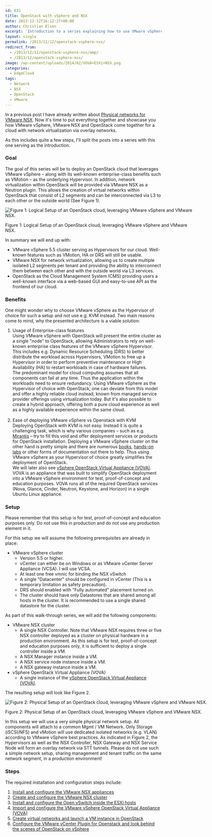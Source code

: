 ```yaml
---
id: 631
title: OpenStack with vSphere and NSX
date: 2013-12-12T16:12:27+00:00
author: Christian Elsen
excerpt: 'Introduction to a series explaining how to use VMware vSphere with VMware NSX and OpenStack. '
layout: single
permalink: /2013/12/12/openstack-vsphere-nsx/
redirect_from: 
  - /2013/12/12/openstack-vsphere-nsx/amp/
  - /2013/12/openstack-vsphere-nsx/
image: /wp-content/uploads/2014/02/VOVA+ESXi+NSX.png
categories:
  - EdgeCloud
tags:
  - Network
  - NSX
  - OpenStack
  - VMware
---
```

In a previous post I have already written about <a href="https://www.edge-cloud.net/2013/09/04/physical-networks-for-vmware-nsx/" title="Physical networks for VMware NSX" target="_blank">Physical networks for VMware NSX</a>. Now it's time to put everything together and showcase you how VMware vSphere, VMware NSX and OpenStack come together for a cloud with network virtualization via overlay networks.

As this includes quite a few steps, I'll split the posts into a series with this one serving as the introduction.

### Goal

The goal of this series will be to deploy an OpenStack cloud that leverages VMware vSphere &#8211; along with its well-known enterprise-class benefits such as VMotion &#8211; as the underlying Hypervisor. In addition, network virtualization within OpenStack will be provided via VMware NSX as a Neutron plugin. This allows the creation of virtual networks within OpenStack that consist of L2 segments and can be interconnected via L3 to each other or the outside world (See Figure 1).

<div id="attachment_1095" style="width: 610px" class="wp-caption aligncenter">
  <img src="/content/uploads/2014/02/VOVA+ESXi+NSX.png" alt="Figure 1: Logical Setup of an OpenStack cloud, leveraging VMware vSphere and VMware NSX." width="600" height="406" class="size-full wp-image-1095" srcset="/content/uploads/2014/02/VOVA+ESXi+NSX.png 600w, /content/uploads/2014/02/VOVA+ESXi+NSX-360x243.png 360w, /content/uploads/2014/02/VOVA+ESXi+NSX-1x1.png 1w" sizes="(max-width: 600px) 100vw, 600px" />

  <p class="wp-caption-text">
    Figure 1: Logical Setup of an OpenStack cloud, leveraging VMware vSphere and VMware NSX.
  </p>
</div>

In summary we will end up with:

  * VMware vSphere 5.5 cluster serving as Hypervisors for our cloud. Well-known features such as VMotion, HA or DRS will still be usable.
  * VMware NSX for network virtualization, allowing us to create multiple isolated L2 segments per tenant and providing the ability to interconnect them between each other and with the outside world via L3 services.
  * OpenStack as the Cloud Management System (CMS) providing users a well-known interface via a web-based GUI and easy-to-use API as the frontend of our cloud.

### Benefits

One might wonder why to choose VMware vSphere as the Hypervisor of choice for such a setup and not use e.g. KVM instead. Two main reasons come to mind, why the presented architecture is a viable solution:

  1. Usage of Enterprise-class features  
    Using VMware vSphere with OpenStack will present the entire cluster as a single "node" to OpenStack, allowing Administrators to rely on well-known enterprise class features of the VMware vSphere Hypervisor. This includes e.g. Dynamic Resource Scheduling (DRS) to better distribute the workload across Hypervisors, VMotion to free up a Hypervisor in order to perform preventive maintenance or High Availability (HA) to restart workloads in case of hardware failures.  
    The predominant model for cloud computing assumes that all components can fail at any time. Thus the application within the workloads need to ensure redundancy. Using VMware vSphere as the Hypervisor of choice with OpenStack, one can deviate from this model and offer a highly reliable cloud instead, known from managed service provider offerings using virtualization today. But it's also possible to create a hybrid approach, offering both a pure cloud experience as well as a highly available experience within the same cloud.  
    &nbsp;
  2. Ease of deploying VMware vSphere vs Openstack with KVM  
    Deploying OpenStack with KVM is not easy. Instead it is quite a challenging task, which is why various companies &#8211; such as e.g. <a href="https://www.mirantis.com/" title="Mirantis" target="_blank">Mirantis</a> &#8211; try to fill this void and offer deployment services or products for OpenStack installation. Deploying a VMware vSphere cluster on the other hand is pretty simple and there are numerous <a href="http://amzn.to/2eF0rgc" target="_blank">books</a>, <a href="http://labs.hol.vmware.com/" title="VMware Hands-On labs" target="_blank">hands-on labs</a> or other forms of documentation out there to help. Thus using VMware vSphere as your Hypervisor of choice greatly simplifies the deployment of OpenStack.  
    We will later also see <a href="https://communities.vmware.com/community/vmtn/openstack/" title="vSphere OpenStack Virtual Appliance (VOVA)" target="_blank">vSphere OpenStack Virtual Appliance (VOVA)</a>. VOVA is an appliance that was built to simplify OpenStack deployment into a VMware vSphere environment for test, proof-of-concept and education purposes. VOVA runs all of the required OpenStack services (Nova, Glance, Cinder, Neutron, Keystone, and Horizon) in a single Ubuntu Linux appliance.

### Setup

Please remember that this setup is for test, proof-of-concept and education purposes only. Do not use this in production and do not use any production element in it.

For this setup we will assume the following prerequisites are already in place:

  * VMware vSphere cluster
      * Version 5.5 or higher.
      * vCenter can either be on Windows or as VMware vCenter Server Appliance (VCSA). I will use VCSA.
      * At least one free vmnic for binding the NSX vSwitch
      * A single "Datacenter" should be configured in vCenter (This is a temporary limitation as safety precaution).
      * DRS should enabled with "Fully automated" placement turned on.
      * The cluster should have only Datastores that are shared among all hosts in the cluster. It is recommended to use a single shared datastore for the cluster.

As part of this walk-through series, we will add the following components:

  * VMware NSX cluster
      * A single NSX Controller. Note that VMware NSX requires three or five NSX controller deployed as a cluster on physical hardware in a production environment. As this setup is for test, proof-of-concept and education purposes only, it is sufficient to deploy a single controller inside a VM.
      * A NSX Manager instance inside a VM.
      * A NSX service node instance inside a VM.
      * A NSX gateway instance inside a VM.
  * vSphere OpenStack Virtual Appliance (VOVA)
      * A single instance of the <a href="https://communities.vmware.com/community/vmtn/openstack/" title="vSphere OpenStack Virtual Appliance (VOVA)" target="_blank">vSphere OpenStack Virtual Appliance (VOVA)</a>.

The resulting setup will look like Figure 2.

<div id="attachment_713" style="width: 1032px" class="wp-caption aligncenter">
  <img src="/content/uploads/2013/12/vPod-VOVA-Version2.png" alt="Figure 2: Physical Setup of an OpenStack cloud, leveraging VMware vSphere and VMware NSX." width="1022" height="345" class="size-full wp-image-713" srcset="/content/uploads/2013/12/vPod-VOVA-Version2.png 1022w, /content/uploads/2013/12/vPod-VOVA-Version2-500x168.png 500w" sizes="(max-width: 1022px) 100vw, 1022px" />

  <p class="wp-caption-text">
    Figure 2: Physical Setup of an OpenStack cloud, leveraging VMware vSphere and VMware NSX.
  </p>
</div>

In this setup we will use a very simple physical network setup. All components will attach to a common Mgmt / VM Network. Only Storage (iSCSI/NFS) and vMotion will use dedicated isolated networks (e.g. VLAN) according to VMware vSphere best practices. As indicated in Figure 2, the Hypervisors as well as the NSX Controller, NSX Gateway and NSX Service Node will form an overlay network via STT tunnels. Please do not use such a simple network setup, sharing management and tenant traffic on the same network segment, in a production environment!

### Steps

The required installation and configuration steps include:

  1. [Install and configure the VMware NSX appliances](https://www.edge-cloud.net/2013/12/17/openstack-with-vsphere-and-nsx-part1/ "OpenStack with vSphere and NSX – Part 1: Install and configure the VMware NSX appliances")
  2. [Create and configure the VMware NSX cluster](https://www.edge-cloud.net/2013/12/27/openstack-with-vsphere-and-nsx-part2/ "OpenStack with vSphere and NSX – Part 2: Create and configure the VMware NSX cluster")
  3. [Install and configure the Open vSwitch inside the ESXi hosts](https://www.edge-cloud.net/2014/01/03/openstack-with-vsphere-and-nsx-part3/ "OpenStack with vSphere and NSX – Part 3: Install and configure the Open vSwitch inside the ESXi hosts")
  4. [Import and configure the VMware vSphere OpenStack Virtual Appliance (VOVA)](https://www.edge-cloud.net/2014/01/08/openstack-vsphere-nsx-part4/ "OpenStack with vSphere and NSX – Part 4: Import and configure the VMware vSphere OpenStack Virtual Appliance (VOVA)")
  5. [Create virtual networks and launch a VM instance in OpenStack](https://www.edge-cloud.net/2014/01/24/openstack-vsphere-nsx-part5/ "OpenStack with vSphere and NSX – Part 5: Create virtual networks and launch a VM instance in OpenStack")
  6. [Configure the VMware vCenter Plugin for Openstack and look behind the scenes of OpenStack on vSphere](https://www.edge-cloud.net/2014/02/08/openstack-vsphere-nsx-part-6/ "OpenStack with vSphere and NSX – Part 6: Install the VMware vCenter Plugin for Openstack and look behind the scenes")
